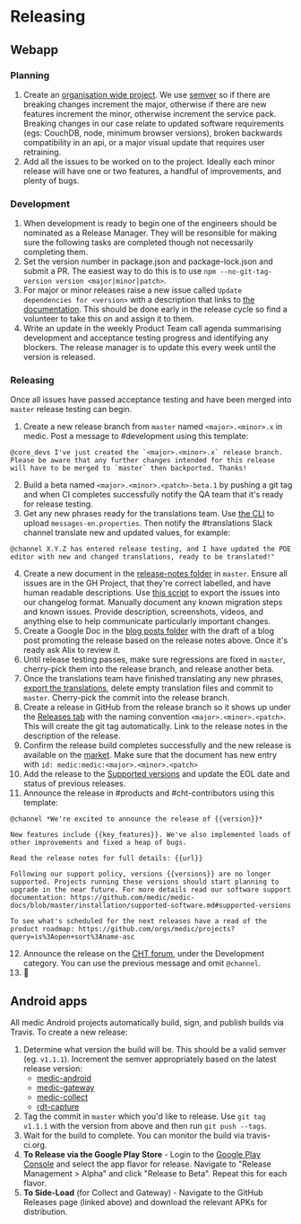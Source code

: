# Releasing

## Webapp

### Planning

1. Create an [organisation wide project](https://github.com/orgs/medic/projects?query=is%3Aopen+sort%3Aname-asc). We use [semver](http://semver.org) so if there are breaking changes increment the major, otherwise if there are new features increment the minor, otherwise increment the service pack. Breaking changes in our case relate to updated software requirements (egs: CouchDB, node, minimum browser versions), broken backwards compatibility in an api, or a major visual update that requires user retraining.
2. Add all the issues to be worked on to the project. Ideally each minor release will have one or two features, a handful of improvements, and plenty of bugs.

### Development

1. When development is ready to begin one of the engineers should be nominated as a Release Manager. They will be resonsible for making sure the following tasks are completed though not necessarily completing them.
2. Set the version number in package.json and package-lock.json and submit a PR. The easiest way to do this is to use `npm --no-git-tag-version version <major|minor|patch>`.
3. For major or minor releases raise a new issue called `Update dependencies for <version>` with a description that links to [the documentation](update-dependencies.md). This should be done early in the release cycle so find a volunteer to take this on and assign it to them.
4. Write an update in the weekly Product Team call agenda summarising development and acceptance testing progress and identifying any blockers. The release manager is to update this every week until the version is released.

### Releasing

Once all issues have passed acceptance testing and have been merged into `master` release testing can begin.

1. Create a new release branch from `master` named `<major>.<minor>.x` in medic. Post a message to #development using this template:
  ```
@core_devs I've just created the `<major>.<minor>.x` release branch. Please be aware that any further changes intended for this release will have to be merged to `master` then backported. Thanks!
  ```
2. Build a beta named `<major>.<minor>.<patch>-beta.1` by pushing a git tag and when CI completes successfully notify the QA team that it's ready for release testing.
3. Get any new phrases ready for the translations team. Use [the CLI](https://github.com/medic/cht-core/tree/master/scripts/poe) to upload `messages-en.properties`. Then notify the #translations Slack channel translate new and updated values, for example:
  ```
@channel X.Y.Z has entered release testing, and I have updated the POE editor with new and changed translations, ready to be translated!"
  ```
4. Create a new document in the [release-notes folder](https://github.com/medic/medic/tree/master/release-notes) in `master`. Ensure all issues are in the GH Project, that they're correct labelled, and have human readable descriptions. Use [this script](https://github.com/medic/medic/blob/master/scripts/changelog-generator) to export the issues into our changelog format. Manually document any known migration steps and known issues. Provide description, screenshots, videos, and anything else to help communicate particularly important changes.
5. Create a Google Doc in the [blog posts folder](https://drive.google.com/drive/u/0/folders/0B2PTUNZFwxEvMHRWNTBjY2ZHNHc) with the draft of a blog post promoting the release based on the release notes above. Once it's ready ask Alix to review it.
6. Until release testing passes, make sure regressions are fixed in `master`, cherry-pick them into the release branch, and release another beta.
7. Once the translations team have finished translating any new phrases, [export the translations](translations.md#exporting-changes-from-poeditor-to-github), delete empty translation files and commit to `master`. Cherry-pick the commit into the release branch. 
8. Create a release in GitHub from the release branch so it shows up under the [Releases tab](https://github.com/medic/medic/releases) with the naming convention `<major>.<minor>.<patch>`. This will create the git tag automatically. Link to the release notes in the description of the release.
9. Confirm the release build completes successfully and the new release is available on the [market](https://staging.dev.medicmobile.org/builds/releases). Make sure that the document has new entry with `id: medic:medic:<major>.<minor>.<patch>`
10. Add the release to the [Supported versions](../installation/supported-software.md#supported-versions) and update the EOL date and status of previous releases.
11. Announce the release in #products and #cht-contributors using this template:
```
@channel *We're excited to announce the release of {{version}}*

New features include {{key_features}}. We've also implemented loads of other improvements and fixed a heap of bugs.

Read the release notes for full details: {{url}}

Following our support policy, versions {{versions}} are no longer supported. Projects running these versions should start planning to upgrade in the near future. For more details read our software support documentation: https://github.com/medic/medic-docs/blob/master/installation/supported-software.md#supported-versions

To see what's scheduled for the next releases have a read of the product roadmap: https://github.com/orgs/medic/projects?query=is%3Aopen+sort%3Aname-asc
```
12. Announce the release on the [CHT forum](https://forum.communityhealthtoolkit.org/), under the Development category. You can use the previous message and omit `@channel`.
13. :beer:

## Android apps

All medic Android projects automatically build, sign, and publish builds via Travis. To create a new release:

1. Determine what version the build will be. This should be a valid semver (eg. `v1.1.1`). Increment the semver appropriately based on the latest release version:
    * [medic-android](https://github.com/medic/medic-android/releases)
    * [medic-gateway](https://github.com/medic/medic-gateway/releases)
    * [medic-collect](https://github.com/medic/medic-collect/releases)
    * [rdt-capture](https://github.com/medic/rdt-capture/releases)
1. Tag the commit in `master` which you'd like to release. Use `git tag v1.1.1` with the version from above and then run `git push --tags`.
1. Wait for the build to complete. You can monitor the build via travis-ci.org.
1. **To Release via the Google Play Store** - Login to the [Google Play Console](https://play.google.com/apps/publish/) and select the app flavor for release. Navigate to "Release Management > Alpha" and click "Release to Beta". Repeat this for each flavor.
1. **To Side-Load** (for Collect and Gateway) - Navigate to the GitHub Releases page (linked above) and download the relevant APKs for distribution.
